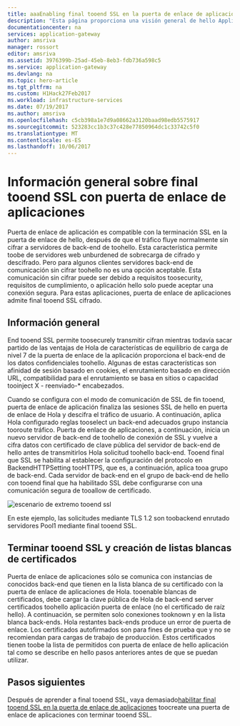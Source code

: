```yaml
---
title: aaaEnabling final tooend SSL en la puerta de enlace de aplicaciones de Azure | Documentos de Microsoft
description: "Esta página proporciona una visión general de hello Application Gateway final tooend compatibilidad con SSL."
documentationcenter: na
services: application-gateway
author: amsriva
manager: rossort
editor: amsriva
ms.assetid: 3976399b-25ad-45eb-8eb3-fdb736a598c5
ms.service: application-gateway
ms.devlang: na
ms.topic: hero-article
ms.tgt_pltfrm: na
ms.custom: H1Hack27Feb2017
ms.workload: infrastructure-services
ms.date: 07/19/2017
ms.author: amsriva
ms.openlocfilehash: c5cb398a1e7d9a08662a3120baad98edb5575917
ms.sourcegitcommit: 523283cc1b3c37c428e77850964dc1c33742c5f0
ms.translationtype: MT
ms.contentlocale: es-ES
ms.lasthandoff: 10/06/2017
---
```

# <a name="overview-of-end-tooend-ssl-with-application-gateway"></a>Información general sobre final tooend SSL con puerta de enlace de aplicaciones

Puerta de enlace de aplicación es compatible con la terminación SSL en la puerta de enlace de hello, después de que el tráfico fluye normalmente sin cifrar a servidores de back-end de toohello. Esta característica permite toobe de servidores web unburdened de sobrecarga de cifrado y descifrado. Pero para algunos clientes servidores back-end de comunicación sin cifrar toohello no es una opción aceptable. Esta comunicación sin cifrar puede ser debido a requisitos toosecurity, requisitos de cumplimiento, o aplicación hello solo puede aceptar una conexión segura. Para estas aplicaciones, puerta de enlace de aplicaciones admite final tooend SSL cifrado.

## <a name="overview"></a>Información general

End tooend SSL permite toosecurely transmitir cifran mientras todavía sacar partido de las ventajas de Hola de características de equilibrio de carga de nivel 7 de la puerta de enlace de la aplicación proporciona el back-end de los datos confidenciales toohello. Algunas de estas características son afinidad de sesión basado en cookies, el enrutamiento basado en dirección URL, compatibilidad para el enrutamiento se basa en sitios o capacidad tooinject X - reenviado-* encabezados.

Cuando se configura con el modo de comunicación de SSL de fin tooend, puerta de enlace de aplicación finaliza las sesiones SSL de hello en puerta de enlace de Hola y descifra el tráfico de usuario. A continuación, aplica Hola configurado reglas tooselect un back-end adecuados grupo instancia tooroute tráfico. Puerta de enlace de aplicaciones, a continuación, inicia un nuevo servidor de back-end de toohello de conexión de SSL y vuelve a cifra datos con certificado de clave pública del servidor de back-end de hello antes de transmitirlos Hola solicitud toohello back-end. Tooend final que SSL se habilita al establecer la configuración del protocolo en BackendHTTPSetting tooHTTPS, que es, a continuación, aplica tooa grupo de back-end. Cada servidor de back-end en el grupo de back-end de hello con tooend final que ha habilitado SSL debe configurarse con una comunicación segura de tooallow de certificado.

![escenario de extremo tooend ssl][1]

En este ejemplo, las solicitudes mediante TLS 1.2 son toobackend enrutado servidores Pool1 mediante final tooend SSL.

## <a name="end-tooend-ssl-and-whitelisting-of-certificates"></a>Terminar tooend SSL y creación de listas blancas de certificados

Puerta de enlace de aplicaciones sólo se comunica con instancias de conocidos back-end que tienen en la lista blanca de su certificado con la puerta de enlace de aplicaciones de Hola. tooenable blancas de certificados, debe cargar la clave pública de Hola de back-end server certificados toohello aplicación puerta de enlace (no el certificado de raíz hello). A continuación, se permiten solo conexiones tooknown y en la lista blanca back-ends. Hola restantes back-ends produce un error de puerta de enlace. Los certificados autofirmados son para fines de prueba que y no se recomiendan para cargas de trabajo de producción. Estos certificados tienen toobe la lista de permitidos con puerta de enlace de hello aplicación tal como se describe en hello pasos anteriores antes de que se puedan utilizar.

## <a name="next-steps"></a>Pasos siguientes

Después de aprender a final tooend SSL, vaya demasiado[habilitar final tooend SSL en la puerta de enlace de aplicaciones](application-gateway-end-to-end-ssl-powershell.md) toocreate una puerta de enlace de aplicaciones con terminar tooend SSL.

<!--Image references-->

[1]: ./media/application-gateway-backend-ssl/scenario.png
